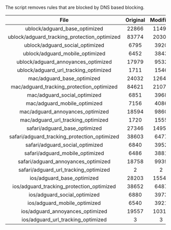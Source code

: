 The script removes rules that are blocked by DNS based blocking.


| File | Original | Modified |
|:----:|:-----:|:-----:|
| ublock/adguard_base_optimized | 22866 | 11495 |
| ublock/adguard_tracking_protection_optimized | 83774 | 20300 |
| ublock/adguard_social_optimized | 6795 | 3920 |
| ublock/adguard_mobile_optimized | 6452 | 3843 |
| ublock/adguard_annoyances_optimized | 17979 | 9532 |
| ublock/adguard_url_tracking_optimized | 1711 | 1546 |
| mac/adguard_base_optimized | 24032 | 12646 |
| mac/adguard_tracking_protection_optimized | 84621 | 21073 |
| mac/adguard_social_optimized | 6851 | 3968 |
| mac/adguard_mobile_optimized | 7156 | 4086 |
| mac/adguard_annoyances_optimized | 18594 | 9860 |
| mac/adguard_url_tracking_optimized | 1720 | 1555 |
| safari/adguard_base_optimized | 27346 | 14954 |
| safari/adguard_tracking_protection_optimized | 38603 | 6477 |
| safari/adguard_social_optimized | 6840 | 3952 |
| safari/adguard_mobile_optimized | 6486 | 3881 |
| safari/adguard_annoyances_optimized | 18758 | 9939 |
| safari/adguard_url_tracking_optimized | 2 | 2 |
| ios/adguard_base_optimized | 28203 | 15544 |
| ios/adguard_tracking_protection_optimized | 38652 | 6487 |
| ios/adguard_social_optimized | 6880 | 3973 |
| ios/adguard_mobile_optimized | 6540 | 3921 |
| ios/adguard_annoyances_optimized | 19557 | 10311 |
| ios/adguard_url_tracking_optimized | 3 | 3 |